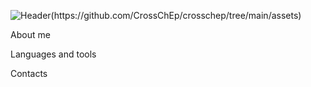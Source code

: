 ![Header(https://github.com/CrossChEp/crosschep/tree/main/assets)]()

About me

Languages and tools

Contacts
